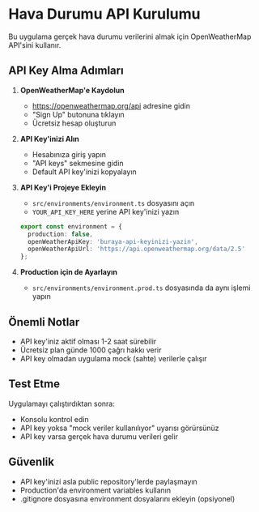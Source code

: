 # Hava Durumu API Kurulumu

Bu uygulama gerçek hava durumu verilerini almak için OpenWeatherMap API'sini kullanır.

## API Key Alma Adımları

1. **OpenWeatherMap'e Kaydolun**
   - https://openweathermap.org/api adresine gidin
   - "Sign Up" butonuna tıklayın
   - Ücretsiz hesap oluşturun

2. **API Key'inizi Alın**
   - Hesabınıza giriş yapın
   - "API keys" sekmesine gidin
   - Default API key'inizi kopyalayın

3. **API Key'i Projeye Ekleyin**
   - `src/environments/environment.ts` dosyasını açın
   - `YOUR_API_KEY_HERE` yerine API key'inizi yazın
   
   ```typescript
   export const environment = {
     production: false,
     openWeatherApiKey: 'buraya-api-keyinizi-yazin',
     openWeatherApiUrl: 'https://api.openweathermap.org/data/2.5'
   };
   ```

4. **Production için de Ayarlayın**
   - `src/environments/environment.prod.ts` dosyasında da aynı işlemi yapın

## Önemli Notlar

- API key'iniz aktif olması 1-2 saat sürebilir
- Ücretsiz plan günde 1000 çağrı hakkı verir
- API key olmadan uygulama mock (sahte) verilerle çalışır

## Test Etme

Uygulamayı çalıştırdıktan sonra:
- Konsolu kontrol edin
- API key yoksa "mock veriler kullanılıyor" uyarısı görürsünüz
- API key varsa gerçek hava durumu verileri gelir

## Güvenlik

- API key'inizi asla public repository'lerde paylaşmayın
- Production'da environment variables kullanın
- .gitignore dosyasına environment dosyalarını ekleyin (opsiyonel)